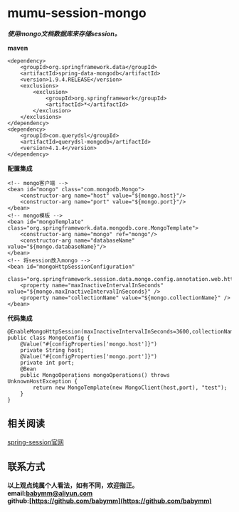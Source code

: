 # mumu-session-mongo
***使用mongo文档数据库来存储session。***

**maven**
```
<dependency>
    <groupId>org.springframework.data</groupId>
    <artifactId>spring-data-mongodb</artifactId>
    <version>1.9.4.RELEASE</version>
    <exclusions>
        <exclusion>
            <groupId>org.springframework</groupId>
            <artifactId>*</artifactId>
        </exclusion>
    </exclusions>
</dependency>
<dependency>
    <groupId>com.querydsl</groupId>
    <artifactId>querydsl-mongodb</artifactId>
    <version>4.1.4</version>
</dependency>        
```
**配置集成**
```
<!-- mongo客户端 -->
<bean id="mongo" class="com.mongodb.Mongo">
	<constructor-arg name="host" value="${mongo.host}"/>
	<constructor-arg name="port" value="${mongo.port}"/>
</bean>
<!-- mongo模板 -->
<bean id="mongoTemplate" class="org.springframework.data.mongodb.core.MongoTemplate">
	<constructor-arg name="mongo" ref="mongo"/>
	<constructor-arg name="databaseName" value="${mongo.databaseName}"/>
</bean>
<!-- 将session放入mongo -->
<bean id="mongoHttpSessionConfiguration"
	class="org.springframework.session.data.mongo.config.annotation.web.http.MongoHttpSessionConfiguration">
	<property name="maxInactiveIntervalInSeconds" value="${mongo.maxInactiveIntervalInSeconds}" />
	<property name="collectionName" value="${mongo.collectionName}" />
</bean>
```
**代码集成**
```
@EnableMongoHttpSession(maxInactiveIntervalInSeconds=3600,collectionName="springSessions")
public class MongoConfig {
	@Value("#{configProperties['mongo.host']}")
	private String host;
	@Value("#{configProperties['mongo.port']}")
	private int port;
	@Bean
	public MongoOperations mongoOperations() throws UnknownHostException {
		return new MongoTemplate(new MongoClient(host,port), "test");
	}
}
```

## 相关阅读  
[spring-session官网](http://projects.spring.io/spring-session/)   
## 联系方式
**以上观点纯属个人看法，如有不同，欢迎指正。  
email:<babymm@aliyun.com>  
github:[https://github.com/babymm](https://github.com/babymm)**
